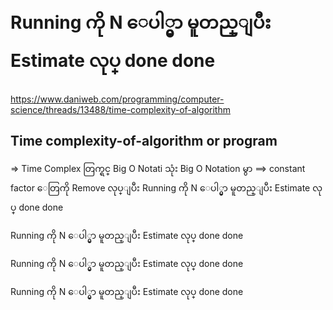 ﻿<h1> Running ကို N ေပါ္မွာ မူတည္ျပီး Estimate လုပ္ done done </h1>
 
https://www.daniweb.com/programming/computer-science/threads/13488/time-complexity-of-algorithm


<h2>Time complexity-of-algorithm or program</h2>

=> Time Complex တြက္ရင္ Big O Notati သုံး
Big O Notation မွာ ==> constant factor ေတြကို Remove လုပ္ျပီး 
Running ကို N ေပါ္မွာ မူတည္ျပီး Estimate လုပ္ done done

Running ကို N ေပါ္မွာ မူတည္ျပီး Estimate လုပ္ done done


Running ကို N ေပါ္မွာ မူတည္ျပီး Estimate လုပ္ done done


Running ကို N ေပါ္မွာ မူတည္ျပီး Estimate လုပ္ done done

